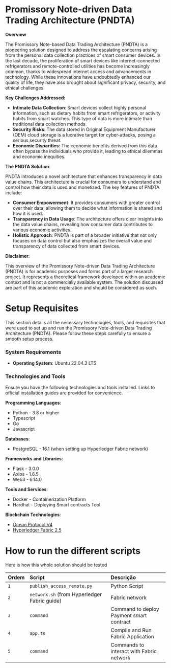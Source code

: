 # Promissory Note-driven Data Trading Architecture (PNDTA)

**Overview**

The Promissory Note-based Data Trading Architecture (PNDTA) is a pioneering solution designed to address the escalating concerns arising from the personal data collection practices of smart consumer devices. In the last decade, the proliferation of smart devices like internet-connected refrigerators and remote-controlled utilities has become increasingly common, thanks to widespread internet access and advancements in technology. While these innovations have undoubtedly enhanced our quality of life, they have also brought about significant privacy, security, and ethical challenges.

**Key Challenges Addressed:**

 - **Intimate Data Collection**: Smart devices collect highly personal information, such as dietary habits from smart refrigerators, or activity habits from smart watches. This type of data is more intimate than traditional data collection methods.
 - **Security Risks**: The data stored in Original Equipment Manufacturer (OEM) cloud storage is a lucrative target for cyber-attacks, posing a serious security threat.
 - **Economic Disparities**: The economic benefits derived from this data often bypass the individuals who provide it, leading to ethical dilemmas and economic inequities.

**The PNDTA Solution**: 

PNDTA introduces a novel architecture that enhances transparency in data value chains. This architecture is crucial for consumers to understand and control how their data is used and monetized. The key features of PNDTA include:

 - **Consumer Empowerment**: It provides consumers with greater control over their data, allowing them to decide what information is shared and how it is used.
 - **Transparency in Data Usage**: The architecture offers clear insights into the data value chains, revealing how consumer data contributes to various economic activities.
 - **Holistic Approach**: PNDTA is part of a broader initiative that not only focuses on data control but also emphasizes the overall value and transparency of data collected from smart devices.

**Disclaimer**:

This overview of the Promissory Note-driven Data Trading Architecture (PNDTA) is for academic purposes and forms part of a larger research project. It represents a theoretical framework developed within an academic context and is not a commercially available system. The solution discussed are part of this academic exploration and should be considered as such.

# Setup Requisites

This section details all the necessary technologies, tools, and requisites that were used to set up and run the Promissory Note-driven Data Trading Architecture (PNDTA). Please follow these steps carefully to ensure a smooth setup process.

### System Requirements

 - **Operating System**: Ubuntu 22.04.3 LTS

### Technologies and Tools

Ensure you have the following technologies and tools installed. Links to official installation guides are provided for convenience.

**Programming Languages**:

 - Python - 3.8 or higher
 - Typescript
 - Go
 - Javascript

**Databases**:

 - PostgreSQL - 16.1 (when setting up Hyperledger Fabric network)

**Frameworks and Libraries**:

 - Flask - 3.0.0
 - Axios - 1.6.5
 - Web3 - 6.14.0

**Tools and Services**:

 - Docker - Containerization Platform
 - Hardhat - Deploying Smart contracts Tool

**Blockchain Technologies**:

 - [Ocean Protocol V4](https://github.com/oceanprotocol/ocean.py/blob/main/READMEs/install.md)
 - [Hyperledger Fabric 2.5](https://hyperledger-fabric.readthedocs.io/en/release-2.5/)


# How to run the different scripts

Here is how this whole solution should be tested

| Ordem   | Script     | Descrição                           |
| :---------- | :--------- | :---------------------------------- |
| `1` | `publish_access_remote.py` | Python Script|
| `2` | `network.sh` (from Hyperledger Fabric guide) | Fabric network|
| `3` | `command` | Command to deploy Payment smart contract|
| `4` | `app.ts` | Compile and Run Fabric Application|
| `5` | `command` | Commands to interact with Fabric network|


